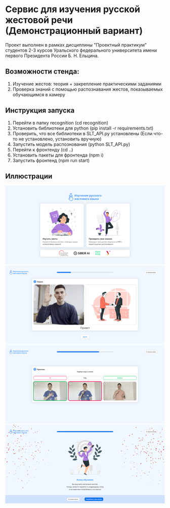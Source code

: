 # Сервис для изучения русской жестовой речи (Демонстрационный вариант)
Проект выполнен в рамках дисциплины "Проектный практикум" студентов 2-3 курсов Уральского федерального университета имени первого Президента России Б. Н. Ельцина.

## Возможности стенда:
1. Изучение жестов: теория + закрепление практическими заданиями
2. Проверка знаний с помощью распознавания жестов, показываемых обучающимся в камеру

## Инструкция запуска
1. Перейти в папку recognition (cd recognition)
2. Установить библиотеки для python (pip install -r requirements.txt)
3. Проверить, что все библиотеки в SLT_API.py установлены (Если что-то не установлено, установить вручную)
4. Запустить модель распознования (python SLT_API.py)
5. Перейти к фронтенду (cd ..)
6. Установить пакеты для фронтенда (npm i)
7. Запустить фронтенд (npm run start)

## Иллюстрации
![Home](https://github.com/CatDevelop/Teaching-RSL/blob/stand/src/assets/images/Demo1.png "Teaching-RSL")
![Theory](https://github.com/CatDevelop/Teaching-RSL/blob/stand/src/assets/images/Demo2.png "Teaching-RSL")
![Practice](https://github.com/CatDevelop/Teaching-RSL/blob/stand/src/assets/images/Demo3.png "Teaching-RSL")
![Result](https://github.com/CatDevelop/Teaching-RSL/blob/stand/src/assets/images/Demo4.png "Teaching-RSL")
